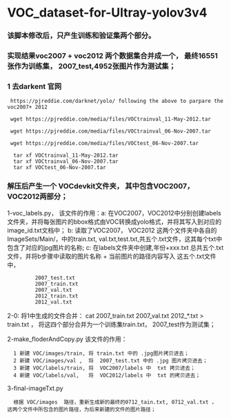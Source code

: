 # VOC_dataset-for-Ultray-yolov3v4

###   该脚本修改后，只产生训练和验证集两个部分。 
###   实现结果voc2007 + voc2012  两个数据集合并成一个，  最终16551张作为训练集， 2007_test,4952张图片作为测试集； 


###  1 去darkent 官网


     https://pjreddie.com/darknet/yolo/ following the above to parpare the voc2007+ 2012  
   
     wget https://pjreddie.com/media/files/VOCtrainval_11-May-2012.tar
   
     wget https://pjreddie.com/media/files/VOCtrainval_06-Nov-2007.tar
   
     wget https://pjreddie.com/media/files/VOCtest_06-Nov-2007.tar
   
      tar xf VOCtrainval_11-May-2012.tar
      tar xf VOCtrainval_06-Nov-2007.tar
      tar xf VOCtest_06-Nov-2007.tar
   
### 解压后产生一个 VOCdevkit文件夹， 其中包含VOC2007， VOC2012两部分；
 
1-voc_labels.py，
  该文件的作用：a: 在VOC2007，VOC2012中分别创建labels文件夹，并将每张图片的bbox格式由VOC转换成yolo格式，并将其写入到对应的image_id.txt文档中； 
            b: 读取了VOC2007， VOC2012 这两个文件夹中各自的ImageSets/Main/，中的train.txt, val.txt,test.txt,共五个.txt文件，这其每个txt中包含了对应的jpg图片的名称;
            c: 在labels文件夹中创建,年份+xxx.txt 总共五个.txt文件，并将b步骤中读取的图片名称 + 当前图片的路径内容写入 这五个.txt文件中，
             
             2007_test.txt 
             2007_train.txt  
             2007_val.txt    
             2012_train.txt  
             2012_val.txt
             
2-0: 将1中生成的文件合并： cat 2007_train.txt 2007_val.txt 2012_*.txt > train.txt ，  将这四个部分合并为一个训练集train.txt，  2007_test作为测试集；


2-make_floderAndCopy.py 该文件的作用：

      1 新建 VOC/images/train, 将 train.txt 中的 .jpg图片拷贝进去；
      2 新建 VOC/images/val ,  将  2007_test.txt 中的 .jpg 图片拷贝进去；
      3 新建 VOC/labels/train, 将  VOC2007/labels 中  txt 拷贝进去；
      4 新建 VOC/labels/val,   将  VOC2012/labels 中  txt 的拷贝进去；
      
      
3-final-imageTxt.py

      根据 VOC/images  路径，重新生成新的最终的0712_tain.txt, 0712_val.txt ， 这两个文件中所包含的图片路径，为后来新建的文件的图片路径；
